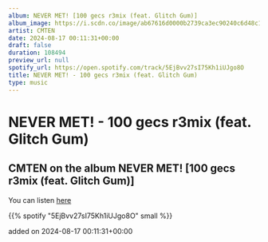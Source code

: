 ```yaml
---
album: NEVER MET! [100 gecs r3mix (feat. Glitch Gum)]
album_image: https://i.scdn.co/image/ab67616d0000b2739ca3ec90240c6d48c1374743
artist: CMTEN
date: 2024-08-17 00:11:31+00:00
draft: false
duration: 108494
preview_url: null
spotify_url: https://open.spotify.com/track/5EjBvv27sI75Kh1iUJgo8O
title: NEVER MET! - 100 gecs r3mix (feat. Glitch Gum)
type: music
---
```



# NEVER MET! - 100 gecs r3mix (feat. Glitch Gum)

## CMTEN on the album NEVER MET! [100 gecs r3mix (feat. Glitch Gum)]

You can listen [here](https://open.spotify.com/track/5EjBvv27sI75Kh1iUJgo8O)

{{% spotify "5EjBvv27sI75Kh1iUJgo8O" small %}}

added on 2024-08-17 00:11:31+00:00